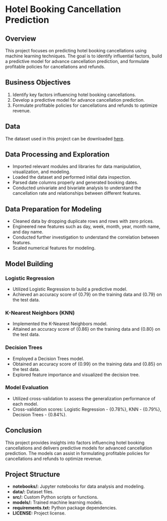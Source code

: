 

# Hotel Booking Cancellation Prediction

## Overview

This project focuses on predicting hotel booking cancellations using machine learning techniques. The goal is to identify influential factors, build a predictive model for advance cancellation prediction, and formulate profitable policies for cancellations and refunds.

## Business Objectives

1. Identify key factors influencing hotel booking cancellations.
2. Develop a predictive model for advance cancellation prediction.
3. Formulate profitable policies for cancellations and refunds to optimize revenue.

## Data

The dataset used in this project can be downloaded [here](https://raw.githubusercontent.com/vkoul/data/main/misc/hotel_bookings.csv).

## Data Processing and Exploration

- Imported relevant modules and libraries for data manipulation, visualization, and modeling.
- Loaded the dataset and performed initial data inspection.
- Parsed date columns properly and generated booking dates.
- Conducted univariate and bivariate analysis to understand the cancellation rate and relationships between different features.

## Data Preparation for Modeling

- Cleaned data by dropping duplicate rows and rows with zero prices.
- Engineered new features such as day, week, month, year, month name, and day name.
- Conducted further investigation to understand the correlation between features.
- Scaled numerical features for modeling.

## Model Building

### Logistic Regression

- Utilized Logistic Regression to build a predictive model.
- Achieved an accuracy score of {0.79} on the training data and {0.79} on the test data.

### K-Nearest Neighbors (KNN)

- Implemented the K-Nearest Neighbors model.
- Attained an accuracy score of {0.86} on the training data and {0.80} on the test data.

### Decision Trees

- Employed a Decision Trees model.
- Obtained an accuracy score of {0.99} on the training data and {0.85} on the test data.
- Explored feature importance and visualized the decision tree.

### Model Evaluation

- Utilized cross-validation to assess the generalization performance of each model.
- Cross-validation scores: Logistic Regression - {0.78%}, KNN - {0.79%}, Decision Trees - {0.84%}.

## Conclusion

This project provides insights into factors influencing hotel booking cancellations and delivers predictive models for advanced cancellation prediction. The models can assist in formulating profitable policies for cancellations and refunds to optimize revenue.

## Project Structure

- **notebooks/:** Jupyter notebooks for data analysis and modeling.
- **data/:** Dataset files.
- **src/:** Custom Python scripts or functions.
- **models/:** Trained machine learning models.
- **requirements.txt:** Python package dependencies.
- **LICENSE:** Project license.

